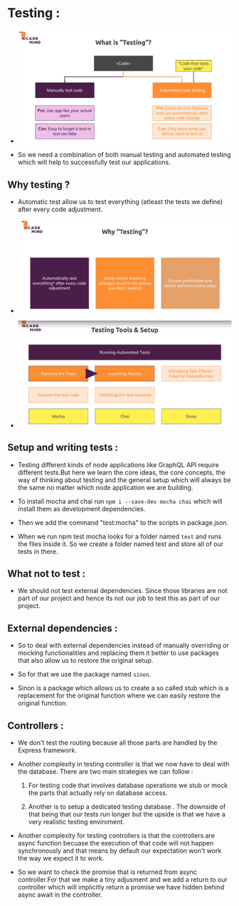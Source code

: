 # Testing :

* ![](2022-06-23-17-28-44.png)

* So we need a combination of both manual testing and automated testing which will help to successfully test our applications.

## Why testing ?

* Automatic test allow us to test everything (atleast the tests we define) after every code adjustment.

* ![](2022-06-23-17-31-27.png)

* ![](2022-06-23-17-33-36.png)

## Setup and writing tests :

* Testing different kinds of node applications like GraphQL API require different tests.But here we learn the core ideas, the core concepts, the way of thinking about testing and the general setup which will always be the same no matter which node application we are building.

* To install mocha and chai run `npm i --save-dev mocha chai` which will install them as development dependencies.

* Then we add the command "test:mocha" to the scripts in package.json.

* When we run npm test mocha looks for a folder named `test` and runs the files inside it. So we create a folder named test and store all of our tests in there.

## What not to test :

* We should not test external dependencies. Since those libraries are not part of our project and hence its not our job to test this as part of our project.

## External dependencies :

* So to deal with external dependencies instead of manually overriding or mocking functionalities and replacing them  it better to use packages that also allow us to restore the original setup.

* So for that we use the package named `sinon`.

* Sinon is a package which allows us to create a so called stub which is a replacement for the original function where we can easily restore the original function.

## Controllers :

* We don't test the routing because all those parts are handled by the Express framework.

* Another complexity in testing controller is that we now have to deal with the database. There are two main strategies we can follow :

    1) For testing code that involves database operations we stub or mock the parts that actually rely on database access.

    2) Another is to setup a dedicated testing database . The downside of that being that our tests run longer but the upside is that we have a very realistic testing enviroment.

* Another complexity for testing controllers is that the controllers are async function becuase the execution of that code will not happen synchronously and that means by default our expectation won't work the way we expect it to work.

* So we want to check the promise that is returned from async controller.For that we make a tiny adjusment and we add a return to our controller which will implicitly return a promise we have hidden behind async await in the controller.
